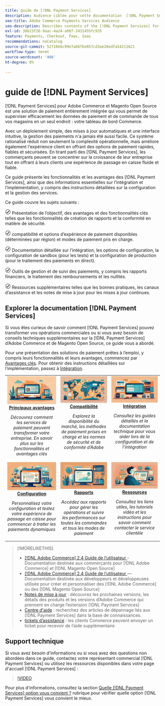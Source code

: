 ```yaml
---
title: guide de [!DNL Payment Services]
description: Audience ciblée pour cette documentation  [!DNL Payment Services] for [!DNL Adobe Commerce] for.
seo-title: Adobe Commerce Payments Services Audience
seo-description: Describes contents of the [!DNL Payment Services] for Adobe Commerce documentation
exl-id: 30b23f26-9aac-4a24-a607-2431455fc935
feature: Payments, Checkout, Paas, Saas
recommendations: noCatalog
source-git-commit: 5271668c99e7a66fbe857cd3ae26edfa54211621
workflow-type: tm+mt
source-wordcount: '466'
ht-degree: 0%

---
```



# guide de [!DNL Payment Services]

[!DNL Payment Services] pour Adobe Commerce et Magento Open Source est une solution de paiement entièrement intégrée qui vous permet de superviser efficacement les données de paiement et de commande de tous vos magasins en un seul endroit : votre tableau de bord Commerce.

Avec un déploiement simple, des mises à jour automatiques et une interface intuitive, la gestion des paiements n&#39;a jamais été aussi facile.  Ce système rationalisé réduit non seulement la complexité opérationnelle, mais améliore également l&#39;expérience client en offrant des options de paiement rapides, fiables et sécurisées. En tirant parti des [!DNL Payment Services], les commerçants peuvent se concentrer sur la croissance de leur entreprise tout en offrant à leurs clients une expérience de passage en caisse fluide et fiable.

Ce guide présente les fonctionnalités et les avantages des [!DNL Payment Services], ainsi que des informations essentielles sur l’intégration et l’implémentation, y compris des instructions détaillées sur la configuration et la gestion des services.

Ce guide couvre les sujets suivants :

![check](assets/icon-check.png) Présentation de l’objectif, des avantages et des fonctionnalités clés telles que les fonctionnalités de création de rapports et la conformité en matière de sécurité.

![check](assets/icon-check.png) compatibilité et options d’expérience de paiement disponibles (déterminées par région) et modes de paiement pris en charge.

![vérification](assets/icon-check.png) Documentation détaillée sur l’intégration, les options de configuration, la configuration de sandbox (pour les tests) et la configuration de production (pour le traitement des paiements en direct).

![check](assets/icon-check.png) Outils de gestion et de suivi des paiements, y compris les rapports financiers, le traitement des remboursements et les nullités.

![check](assets/icon-check.png) Ressources supplémentaires telles que les bonnes pratiques, les canaux d’assistance et les notes de mise à jour pour les mises à jour continues.

## Explorer la documentation [!DNL Payment Services]

Si vous êtes curieux de savoir comment [!DNL Payment Services] pouvez transformer vos opérations commerciales ou si vous avez besoin de conseils techniques supplémentaires sur la [!DNL Payment Services] d’Adobe Commerce et de Magento Open Source, ce guide vous a abordé.

Pour une présentation des solutions de paiement prêtes à l’emploi, y compris leurs fonctionnalités et leurs avantages, commencez par [Avantages clés](introduction.md). Pour obtenir des instructions détaillées sur l’implémentation, passez à [Intégration](onboard.md).

<table style="table-layout:fixed">
<tr style="border: 0;">
<td valign="top" style="text-align: center;">
   <div>
      <a href="introduction.md">
      <img alt="Services de paiement" src="assets/benefits.jpg">
      <strong >Principaux avantages </strong>
      </a>
   </div>
   <p>
      <em>Découvrez comment les services de paiement peuvent transformer votre entreprise. En savoir plus sur les fonctionnalités et avantages clés</em>
   </p>
</td>
<td valign="top" style="text-align: center;">
   <div>
      <a href="compatibility.md">
      <img alt="Services de paiement" src="assets/compatibility.jpg">
      <strong>Compatibilité </strong>
      </a>
   </div>
   <p>
      <em>Explorez la disponibilité du marché, les méthodes de paiement prises en charge et les normes de sécurité et de conformité d’Adobe</em>
   </p>
</td>
<td valign="top" style="text-align: center;">
   <div>
      <a href="onboard.md">
      <img alt="Services de paiement" src="assets/onboard.jpg">
      <strong>Intégration</strong>
      </a>
   </div>
   <p>
      <em>Consultez les guides détaillés et la documentation technique pour vous aider lors de la configuration et de l’intégration</em>
   </p>
</td>
<tr style="border: 0;">
<td valign="top" style="text-align: center;">
   <div>
      <a href="configure-admin.md">
      <img alt="Services de paiement" src="assets/configuration.jpg">
      <strong> Configuration </strong>
      </a>
   </div>
   <p>
      <em>Personnalisez votre configuration et testez votre expérience de passage en caisse pour commencer à traiter les paiements dynamiques</em>
   </p>
</td>
<td valign="top" style="text-align: center;">
   <div>
      <a href="reporting.md">
      <img alt="Services de paiement" src="assets/reporting.jpg">
      <strong>Rapports</strong>
      </a>
   </div>
   <p>
      <em>Accédez aux rapports pour gérer les opérations et suivre les performances sur toutes les commandes et tous les modes de paiement</em>
   </p>
</td>
<td valign="top" style="text-align: center;">
   <div>
      <a href="release-notes.md">
      <img alt="Services de paiement" src="assets/resources.jpg">
      <strong> Ressources </strong>
      </a>
   </div>
   <p>
      <em>Consultez les liens utiles, les tutoriels vidéo et les instructions pour savoir comment contacter le service clientèle</em>
   </p>
</td>
</table>

>[!MORELIKETHIS]
>
> * [[!DNL Adobe Commerce] 2.4 Guide de l’utilisateur ](https://experienceleague.adobe.com/docs/commerce-admin/user-guides/home.html?lang=fr) - Documentation destinée aux commerçants pour [!DNL Adobe Commerce] et [!DNL Magento Open Source]
> * [[!DNL Adobe Commerce] 2.4 Guide de l’utilisateur ](https://experienceleague.adobe.com/docs/commerce-admin/user-guides/home.html?lang=fr)—Documentation destinée aux développeurs et développeuses utilisée pour créer et personnaliser des [!DNL Adobe Commerce] ou des [!DNL Magento Open Source]
> * [Notes de mise à jour](release-notes.md) : découvrez les prochaines versions, les détails des produits et les versions d’Adobe Commerce qui prennent en charge l’extension [!DNL Payment Services]
> * [Centre d&#39;aide](https://experienceleague.adobe.com/docs/commerce-knowledge-base/kb/overview.html?lang=fr) : recherchez des articles de dépannage liés aux [!DNL Payment Services] dans la base de connaissances.
> * [tickets d’assistance](https://experienceleague.adobe.com/docs/commerce-knowledge-base/kb/help-center-guide/magento-help-center-user-guide.html?lang=fr#submit-ticket) : les clients Commerce peuvent envoyer un ticket pour recevoir de l’aide supplémentaire

## Support technique

Si vous avez besoin d&#39;informations ou si vous avez des questions non abordées dans ce guide, contactez votre représentant commercial [!DNL Payment Services] ou utilisez les ressources disponibles dans votre page d&#39;accueil [!DNL Payment Services] :

>[!VIDEO](https://video.tv.adobe.com/v/3447836)

Pour plus d&#39;informations, consultez la section [Quelle [!DNL Payment Services] option vous convient ?](compatibility.md#which-payment-services-option-is-right-for-you) rubrique pour vérifier quelle option [!DNL Payment Services] vous convient le mieux.
